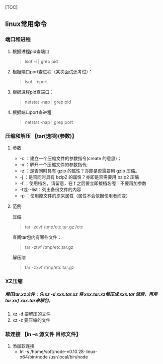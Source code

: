 [TOC]

## linux常用命令
### 端口和进程

1. 根据进程pid查端口

	> lsof -i | grep pid

2. 根据端口port查进程（某次面试还考过）：

	> lsof  -i:port     

3. 根据进程pid查端口：

	> netstat -nap | grep pid

4. 根据端口port查进程

	> netstat -nap | grep port
	
### 压缩和解压 【tar(选项)(参数)】

1. 参数

	- -c ：建立一个压缩文件的参数指令(create 的意思)；
	- -x ：解开一个压缩文件的参数指令;
	- -z ：是否同时具有 gzip 的属性？亦即是否需要用 gzip 压缩。
	- -j ：是否同时具有 bzip2 的属性？亦即是否需要用 bzip2 压缩
	- -f ：使用档名，请留意，在 f 之后要立即接档名喔！不要再加参数
	- -t或--list：列出备份文件的内容
	- -p ：使用原文件的原来属性（属性不会依据使用者而变）

2. 范例

	压缩
	> tar -zcvf /tmp/etc.tar.gz /etc
	
	查阅tar包内有哪些文件：
	> tar -ztvf /tmp/etc.tar.gz
	
	解压缩
	> tar -zxvf /tmp/etc.tar.gz

### XZ压缩
##### 解压tar.xz文件：先 xz -d xxx.tar.xz 将 xxx.tar.xz解压成 xxx.tar 然后，再用 tar xvf xxx.tar来解包。
1. xz -d 要解压的文件
2. xz -z 要压缩的文件
	
### 软连接 【ln –s 源文件 目标文件】

1. 添加软连接
	- ln -s /home/soft/node-v0.10.28-linux-x64/bin/node /usr/local/bin/node